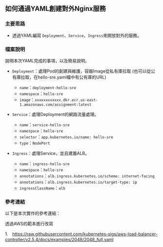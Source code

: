 ## 如何通過YAML創建對外Nginx服務
### 主要思路
- 透過YAML編寫 ``` Deployment ```、``` Service ```、``` Ingress ```來開放對外的服務。

### 檔案說明
說明本次YAML完成的事項，以及簡易說明。


+ ``` Deployment ```：處理Pod的創建與維護，容器Image從私有庫拉取 (也可以從公有庫拉取，在hello-sre.yaml檔中有公有庫的URL)
    + ``` name ```：```deployment-hello-sre```
    + ``` namespace ```：```hello-sre```
    + ``` image ```：```xxxxxxxxxxxx.dkr.ecr.us-east-1.amazonaws.com/assignment:latest```

+ ``` Service ```：處理Deployment的網路流量處理。
    + ``` name ```：```service-hello-sre```
    + ``` namespace ```：```hello-sre```
    + ``` selector ```：```app.kubernetes.io/name: hello-sre```
    + ``` type ```：``` NodePort ```

+ ``` Ingress ```：處理Service，並且建置ALB。
    + ``` name ```：```ingress-hello-sre```
    + ``` namespace ```：```hello-sre```
    + ``` annotations ```：``` alb.ingress.kubernetes.io/scheme: internet-facing ```
    + ``` annotations ```：``` alb.ingress.kubernetes.io/target-type: ip ```
    + ``` ingressClassName ```：``` alb ```

### 參考連結
以下是本次實作的參考連結：

透過AWS的範本進行改寫

1.　https://raw.githubusercontent.com/kubernetes-sigs/aws-load-balancer-controller/v2.5.4/docs/examples/2048/2048_full.yaml
